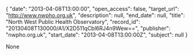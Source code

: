 {
  "date": "2013-04-08T13:00:00", 
  "open_access": false, 
  "target_url": "http://www.nwpho.org.uk", 
  "description": null, 
  "end_date": null, 
  "title": "North West Public Health Observatory", 
  "record_id": "20130408T130000/A1/X2D511qCbl6RJ4n9Wew==", 
  "publisher": "nwpho.org.uk", 
  "start_date": "2013-04-08T13:00:00Z", 
  "subject": null
}

None